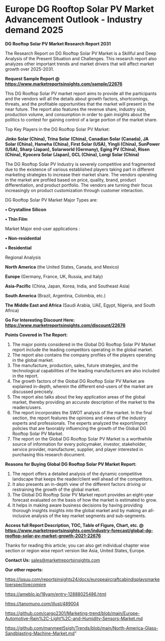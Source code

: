 # Europe DG Rooftop Solar PV Market Advancement Outlook - Industry demand 2025

<strong>DG Rooftop Solar PV Market Research Report 2031</strong>

The Research Report on DG Rooftop Solar PV Market is a Skillful and Deep Analysis of the Present Situation and Challenges. This research report also analyzes other important trends and market drivers that will affect market growth over 2025-2031.

<strong>Request Sample Report @ <a href=https://www.marketreportsinsights.com/sample/22676>https://www.marketreportsinsights.com/sample/22676</a></strong>

This DG Rooftop Solar PV market report aims to provide all the participants and the vendors will all the details about growth factors, shortcomings, threats, and the profitable opportunities that the market will present in the near future. The report also features the revenue share, industry size, production volume, and consumption in order to gain insights about the politics to contest for gaining control of a large portion of the market share.

Top Key Players in the DG Rooftop Solar PV Market:

<strong>Jinko Solar (China), Trina Solar (China), Canadian Solar (Canada), JA Solar (China), Hanwha (China), First Solar (USA), Yingli (China), SunPower (USA), Sharp (Japan), Solarworld (Germany), Eging PV (China), Risen (China), Kyocera Solar (Japan), GCL (China), Longi Solar (China)</strong>

The DG Rooftop Solar PV Industry is severely competitive and fragmented due to the existence of various established players taking part in different marketing strategies to increase their market share. The vendors operating in the market are profiled based on price, quality, brand, product differentiation, and product portfolio. The vendors are turning their focus increasingly on product customization through customer interaction.

DG Rooftop Solar PV Market Major Types are:

<strong>• Crystalline Silicon

• Thin Film</strong>

Market Major end-user applications :

<strong>• Non-residential

• Residential</strong>

Regional Analysis

</u><strong><b>North America</b></strong> (the United States, Canada, and Mexico)

<strong><b>Europe </b></strong>(Germany, France, UK, Russia, and Italy)

<strong><b>Asia-Pacific</b></strong> (China, Japan, Korea, India, and Southeast Asia)

<strong><b>South America</b></strong> (Brazil, Argentina, Colombia, etc.)

<strong><b>The Middle East and Africa</b></strong> (Saudi Arabia, UAE, Egypt, Nigeria, and South Africa)

<strong>Go For Interesting Discount Here: <a href=https://www.marketreportsinsights.com/discount/22676>https://www.marketreportsinsights.com/discount/22676</a></strong>

<strong>Points Covered in The Report:</strong>
<ol>
  <li>The major points considered in the Global DG Rooftop Solar PV Market report include the leading competitors operating in the global market.</li>
  <li>The report also contains the company profiles of the players operating in the global market.</li>
  <li>The manufacture, production, sales, future strategies, and the technological capabilities of the leading manufacturers are also included in the report.</li>
  <li>The growth factors of the Global DG Rooftop Solar PV Market are explained in-depth, wherein the different end-users of the market are discussed precisely.</li>
  <li>The report also talks about the key application areas of the global market, thereby providing an accurate description of the market to the readers/users.</li>
  <li>The report incorporates the SWOT analysis of the market. In the final section, the report features the opinions and views of the industry experts and professionals. The experts analyzed the export/import policies that are favorably influencing the growth of the Global DG Rooftop Solar PV Market.</li>
  <li>The report on the Global DG Rooftop Solar PV Market is a worthwhile source of information for every policymaker, investor, stakeholder, service provider, manufacturer, supplier, and player interested in purchasing this research document.</li>
</ol>
<strong>Reasons for Buying Global DG Rooftop Solar PV Market Report:</strong>

<ol>
  <li>The report offers a detailed analysis of the dynamic competitive landscape that keeps the reader/client well ahead of the competitors.</li>
  <li>It also presents an in-depth view of the different factors driving or restraining the growth of the global market.</li>
  <li>The Global DG Rooftop Solar PV Market report provides an eight-year forecast evaluated on the basis of how the market is estimated to grow.</li>
  <li>It helps in making aware business decisions by having providing thorough insights insights into the global market and by making an all-inclusive analysis of the key market segments and sub-segments.</li>
</ol>
<strong>Access full Report Description, TOC, Table of Figure, Chart, etc. @ <a href=https://www.marketreportsinsights.com/industry-forecast/global-dg-rooftop-solar-pv-market-growth-2021-22676>https://www.marketreportsinsights.com/industry-forecast/global-dg-rooftop-solar-pv-market-growth-2021-22676</a></strong>


Thanks for reading this article; you can also get individual chapter wise section or region wise report version like Asia, United States, Europe.

<strong>Contact Us:</strong>
sales@marketreportsinsights.com

<strong>Our other reports:</strong>

<a href=https://issuu.com/reportsinsights24/docs/europeaircraftcabindisplaysmarketperspectivecompre>https://issuu.com/reportsinsights24/docs/europeaircraftcabindisplaysmarketperspectivecompre</a>

<a href=https://ameblo.jp/18yam/entry-12888025486.html>https://ameblo.jp/18yam/entry-12888025486.html</a>

<a href=https://tanomuno.com/illust/489004>https://tanomuno.com/illust/489004</a>

<a href=https://github.com/cargo2301/Marketing-trend/blob/main/Europe-Automotive-Rain%2C-Light%2C-and-Humidity-Sensors-Market.md>https://github.com/cargo2301/Marketing-trend/blob/main/Europe-Automotive-Rain%2C-Light%2C-and-Humidity-Sensors-Market.md</a>

<a href=https://github.com/manmeet5sigh/Trends/blob/main/North-America-Glass-Sandblasting-Machine-Market.md>https://github.com/manmeet5sigh/Trends/blob/main/North-America-Glass-Sandblasting-Machine-Market.md</a>"
